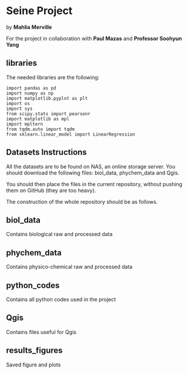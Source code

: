 # Seine Project

by **Mahlia Merville**

For the project in collaboration with **Paul Mazas** and **Professor Soohyun Yang**

## libraries

The needed libraries are the following:

```
import pandas as pd
import numpy as np
import matplotlib.pyplot as plt
import os
import sys
from scipy.stats import pearsonr
import matplotlib as mpl
import mpltern
from tqdm.auto import tqdm
from sklearn.linear_model import LinearRegression
```

## Datasets Instructions

All the datasets are to be found on NAS, an online storage server. You should download the following files: biol_data, phychem_data and Qgis.

You should then place the files in the current repository, without pushing them on GitHub (they are too heavy).

The construction of the whole repository should be as follows.

## biol_data

Contains biological raw and processed data

## phychem_data

Contains physico-chemical raw and processed data

## python_codes

Contains all python codes used in the project

## Qgis

Contains files useful for Qgis

## results_figures

Saved figure and plots
